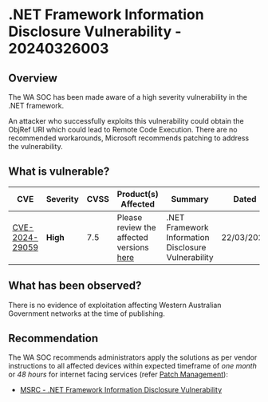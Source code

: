 # .NET Framework Information Disclosure Vulnerability - 20240326003

## Overview

The WA SOC has been made aware of a high severity vulnerability in the .NET framework.

An attacker who successfully exploits this vulnerability could obtain the ObjRef URI which could lead to Remote Code Execution. There are no recommended workarounds, Microsoft recommends patching to address the vulnerability.

## What is vulnerable?

| CVE    | Severity     | CVSS | Product(s) Affected | Summary | Dated |
| ------ | ------------ | ---- | ------------------- | ------- | ----- |
| [CVE-2024-29059](https://nvd.nist.gov/vuln/detail/CVE-2024-29059) | **High** | 7.5  | Please review the affected versions [here](https://msrc.microsoft.com/update-guide/vulnerability/CVE-2024-29059) | .NET Framework Information Disclosure Vulnerability        | 22/03/2024      |

## What has been observed?

There is no evidence of exploitation affecting Western Australian Government networks at the time of publishing.

## Recommendation

The WA SOC recommends administrators apply the solutions as per vendor instructions to all affected devices within expected timeframe of *one month* or *48 hours* for internet facing services (refer [Patch Management](../guidelines/patch-management.md)):

- [MSRC - .NET Framework Information Disclosure Vulnerability](https://msrc.microsoft.com/update-guide/vulnerability/CVE-2024-29059)